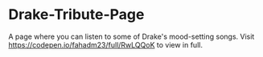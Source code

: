 # Drake-Tribute-Page 
A page where you can listen to some of Drake's mood-setting songs.
Visit https://codepen.io/fahadm23/full/RwLQQoK to view in full.
